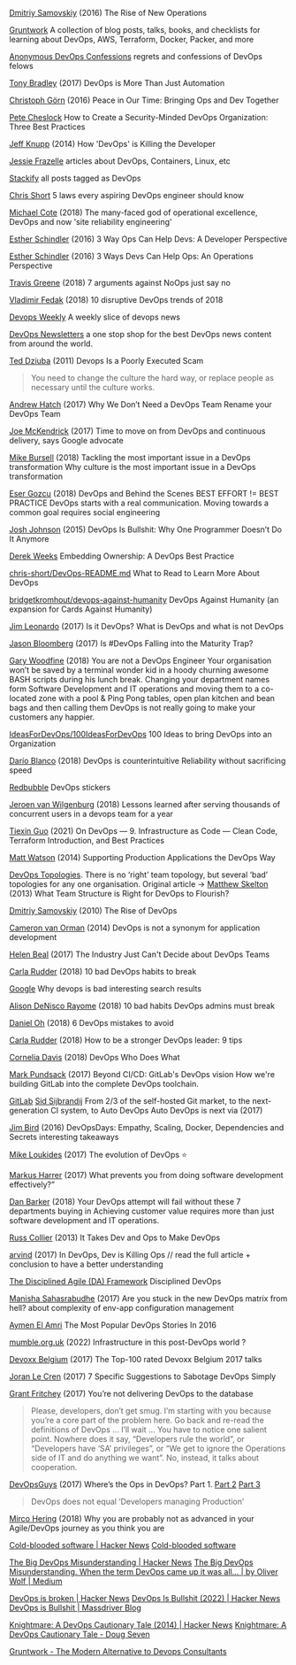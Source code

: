 
[Dmitriy Samovskiy](http://www.somic.org/2016/04/12/rise-of-new-operations/)
(2016) The Rise of New Operations

[Gruntwork](https://gruntwork.io/devops-resources/)
A collection of blog posts, talks, books, and checklists for learning about DevOps, AWS, Terraform, Docker, Packer, and more

[Anonymous DevOps Confessions](https://totalcloud.io/DevOpsConfessions.html)
regrets and confessions of DevOps felows

[Tony Bradley](https://devops.com/devops-just-automation/)
(2017) DevOps is More Than Just Automation

[Christoph Görn](http://rhelblog.redhat.com/2016/10/03/peace-in-our-time/)
(2016) Peace in Our Time: Bringing Ops and Dev Together

[Pete Cheslock](https://blog.threatstack.com/how-to-create-a-security-minded-devops-organization-three-best-practices)
How to Create a Security-Minded DevOps Organization: Three Best Practices

[Jeff Knupp](https://jeffknupp.com/blog/2014/04/15/how-devops-is-killing-the-developer/)
(2014) How 'DevOps' is Killing the Developer

[Jessie Frazelle](https://blog.jessfraz.com/)
articles about DevOps, Containers, Linux, etc

[Stackify](https://stackify.com/content/DevOps/)
all posts tagged as DevOps

[Chris Short](https://opensource.com/open-organization/17/5/5-devops-laws)
5 laws every aspiring DevOps engineer should know

[Michael Cote](http://www.theregister.co.uk/2018/02/06/devops_no_ops_less_ops/)
(2018) The many-faced god of operational excellence, DevOps and now 'site reliability engineering'

[Esther Schindler](https://blog.newrelic.com/2016/04/11/devs-ops-wishlist/)
(2016) 3 Way Ops Can Help Devs: A Developer Perspective

[Esther Schindler](https://blog.newrelic.com/2016/04/26/ops-dev-wishlist/)
(2016) 3 Ways Devs Can Help Ops: An Operations Perspective

[Travis Greene](https://techbeacon.com/7-arguments-against-noops)
(2018) 7 arguments against NoOps
just say no

[Vladimir Fedak](https://hackernoon.com/10-disruptive-devops-trends-of-2018-b0b6d5719376)
(2018) 10 disruptive DevOps trends of 2018

[Devops Weekly](https://www.devopsweekly.com/)
A weekly slice of devops news

[DevOps Newsletters](https://devopsnewsletters.com/)
a one stop shop for the best DevOps news content from around the world.

[Ted Dziuba](http://widgetsandshit.com/teddziuba/2011/03/devops-scam.html)
(2011) Devops Is a Poorly Executed Scam
> You need to change the culture the hard way, or replace people as necessary until the culture works.

[Andrew Hatch](https://medium.com/seek-blog/platform-engineering-why-we-dont-need-a-devops-team-e88c8b97cc4f)
(2017) Why We Don’t Need a DevOps Team
Rename your DevOps Team

[Joe McKendrick](http://www.zdnet.com/article/time-to-move-on-from-devops-and-continuous-delivery-says-google-executive/)
(2017) Time to move on from DevOps and continuous delivery, says Google advocate

[Mike Bursell](https://opensource.com/article/18/2/most-important-issue-devops-transformation)
(2018) Tackling the most important issue in a DevOps transformation
Why culture is the most important issue in a DevOps transformation

[Eser Gozcu](https://hackernoon.com/devops-behind-scenes-817d586a1548)
(2018) DevOps and Behind the Scenes
BEST EFFORT != BEST PRACTICE
DevOps starts with a real communication. Moving towards a common goal requires social engineering

[Josh Johnson](https://lionfacelemonface.wordpress.com/2015/03/08/devops-is-bullshit-why-one-programmer-doesnt-do-it-anymore/)
(2015) DevOps Is Bullshit: Why One Programmer Doesn’t Do It Anymore

[Derek Weeks](http://blog.sonatype.com/embedding-ownership-a-devops-best-practice)
Embedding Ownership: A DevOps Best Practice

[chris-short/DevOps-README.md](https://github.com/chris-short/DevOps-README.md)
What to Read to Learn More About DevOps

[bridgetkromhout/devops-against-humanity](https://github.com/bridgetkromhout/devops-against-humanity)
DevOps Against Humanity (an expansion for Cards Against Humanity)

[Jim Leonardo](https://jimsrulesregardingeverything.com/2017/04/05/is-it-devops/)
(2017) Is it DevOps? What is DevOps and what is not DevOps

[Jason Bloomberg](http://websphere.sys-con.com/node/4122435)
(2017) Is #DevOps Falling into the Maturity Trap?

[Gary Woodfine](https://garywoodfine.com/not-devops-engineer/)
(2018) You are not a DevOps Engineer
Your organisation won’t be saved by a terminal wonder kid in a hoody churning awesome BASH scripts during his lunch break.
Changing your department names form Software Development and IT operations and moving them to a co-located zone with a pool & Ping Pong tables, open plan kitchen and bean bags and then calling them DevOps is not really going to make your customers any happier.

[IdeasForDevOps/100IdeasForDevOps](https://github.com/IdeasForDevOps/100IdeasForDevOps)
100 Ideas to bring DevOps into an Organization

[Darío Blanco](https://medium.com/@dariobit/devops-is-counterintuitive-47979d6bc54d)
(2018) DevOps is counterintuitive
Reliability without sacrificing speed

[Redbubble](https://www.redbubble.com/shop/devops+stickers)
DevOps stickers

[Jeroen van Wilgenburg](https://vanwilgenburg.wordpress.com/2018/08/22/lessons-learned-after-serving-thousands-of-concurrent-users-in-a-devops-team-for-a-year/)
(2018) Lessons learned after serving thousands of concurrent users in a devops team for a year

[Tiexin Guo](https://medium.com/4th-coffee/on-devops-9-infrastructure-as-code-clean-code-terraform-introduction-and-best-practices-5d266132c70a)
(2021) On DevOps — 9. Infrastructure as Code — Clean Code, Terraform Introduction, and Best Practices

[Matt Watson](https://stackify.com/supporting-production-applications-devops-way/)
(2014) Supporting Production Applications the DevOps Way

[DevOps Topologies](http://web.devopstopologies.com/). There is no ‘right’ team topology, but several ‘bad’ topologies for any one organisation. Original article -> [Matthew Skelton](https://blog.matthewskelton.net/2013/10/22/what-team-structure-is-right-for-devops-to-flourish/)
(2013) What Team Structure is Right for DevOps to Flourish?

[Dmitriy Samovskiy](http://www.somic.org/2010/03/02/the-rise-of-devops/)
(2010) The Rise of DevOps

[Cameron van Orman](https://enterprisersproject.com/article/2014/7/devops-not-synonym-application-development)
(2014) DevOps is not a synonym for application development

[Helen Beal](https://www.infoq.com/news/2017/10/devops-teams-good-or-bad)
(2017) The Industry Just Can't Decide about DevOps Teams

[Carla Rudder](https://enterprisersproject.com/article/2018/1/10-bad-devops-habits-break)
(2018) 10 bad DevOps habits to break

[Google](https://www.google.be/search?q=why+devops+is+bad)
Why devops is bad
interesting search results

[Alison DeNisco Rayome](https://www.techrepublic.com/article/10-bad-habits-devops-admins-must-break/)
(2018) 10 bad habits DevOps admins must break

[Daniel Oh](https://opensource.com/article/18/8/getting-started-devops-6-mistakes-avoid)
(2018) 6 DevOps mistakes to avoid

[Carla Rudder](https://enterprisersproject.com/article/2018/7/how-be-stronger-devops-leader-9-tips)
(2018) How to be a stronger DevOps leader: 9 tips

[Cornelia Davis](https://itrevolution.com/devops-who-does-what-cornelia-davis/)
(2018) DevOps Who Does What

[Mark Pundsack](https://about.gitlab.com/2017/10/04/devops-strategy/)
(2017) Beyond CI/CD: GitLab's DevOps vision
How we're building GitLab into the complete DevOps toolchain.

[GitLab](https://gitlab.com/gitlab-org/gitlab-ee/issues/2517)
[Sid Sijbrandij](https://about.gitlab.com/2017/06/29/whats-next-for-gitlab-ci/)
From 2/3 of the self-hosted Git market, to the next-generation CI system, to Auto DevOps
Auto DevOps is next via (2017)

[Jim Bird](http://swreflections.blogspot.be/2016/04/devopsdays-empathy-scaling-docker.html)
(2016) DevOpsDays: Empathy, Scaling, Docker, Dependencies and Secrets
interesting takeaways

[Mike Loukides](https://www.oreilly.com/ideas/the-evolution-of-devops)
(2017) The evolution of DevOps
:star:

[Markus Harrer](https://www.feststelltaste.de/session-summary-devops-camp-compact-2017/)
(2017) What prevents you from doing software development effectively?”

[Dan Barker](https://opensource.com/article/18/2/essential-roles-devops-culture-success)
(2018) Your DevOps attempt will fail without these 7 departments buying in
Achieving customer value requires more than just software development and IT operations.

[Russ Collier](https://www.devopsonwindows.com/it-takes-dev-and-ops-to-make-devops/)
(2013) It Takes Dev and Ops to Make DevOps

[arvind](https://www.codementor.io/arvindsoni/in-devops-dev-is-killing-ops-d8gr1zdkh)
(2017) In DevOps, Dev is Killing Ops // read the full article + conclusion to have a better understanding

[The Disciplined Agile (DA) Framework](http://www.disciplinedagiledelivery.com/disciplineddevops/)
Disciplined DevOps

[Manisha Sahasrabudhe](https://sdtimes.com/stuck-new-devops-matrix-hell/)
(2017) Are you stuck in the new DevOps matrix from hell?
about complexity of env-app configuration management

[Aymen El Amri](https://medium.com/devopslinks/the-most-popular-devops-stories-in-2016-954d10698d67)
The Most Popular DevOps Stories In 2016

[mumble.org.uk](https://mumble.org.uk/blog/2022/02/02/infrastructure-in-this-post-devops-world/)
(2022) Infrastructure in this post-DevOps world ?

[Devoxx Belgium](https://devoxx.be/2017/11/the-top-100-rated-devoxx-belgium-2017-talks/)
(2017) The Top-100 rated Devoxx Belgium 2017 talks

[Joran Le Cren](http://squad-twelve.com/2017/07/03/7-specific-suggestions-to-sabotage-devops-simply/)
(2017) 7 Specific Suggestions to Sabotage DevOps Simply

[Grant Fritchey](https://www.red-gate.com/blog/database-devops/youre-not-delivering-devops-database/amp?__twitter_impression=true)
(2017) You’re not delivering DevOps to the database
> Please, developers, don’t get smug. I’m starting with you because you’re a core part of the problem here. Go back and re-read the definitions of DevOps … I’ll wait … You have to notice one salient point. Nowhere does it say, “Developers rule the world”, or “Developers have ‘SA’ privileges”, or “We get to ignore the Operations side of IT and do anything we want”. No, instead, it talks about cooperation.

[DevOpsGuys](https://www.red-gate.com/blog/database-devops/wheres-the-ops-in-devops-part-1)
(2017) Where’s the Ops in DevOps? Part 1.
[Part 2](https://www.red-gate.com/blog/database-devops/wheres-the-ops-in-devops-part-2)
[Part 3](https://www.red-gate.com/blog/database-devops/wheres-the-ops-in-devops-part-3)
> DevOps does not equal ‘Developers managing Production’

[Mirco Hering](https://notafactoryanymore.com/2018/02/01/why-you-are-probably-not-as-advanced-in-your-agile-devops-journey-as-you-think-you-are/)
(2018) Why you are probably not as advanced in your Agile/DevOps journey as you think you are

[Cold-blooded software | Hacker News](https://news.ycombinator.com/item?id=38793206)
[Cold-blooded software](https://dubroy.com/blog/cold-blooded-software/)

[The Big DevOps Misunderstanding | Hacker News](https://news.ycombinator.com/item?id=29617794)
[The Big DevOps Misunderstanding. When the term DevOps came up it was all… | by Oliver Wolf | Medium](https://linkedrecords.com/the-big-devops-misunderstanding-8435a910a5fd)

[DevOps is broken | Hacker News](https://news.ycombinator.com/item?id=33274988)
[DevOps Is Bullshit (2022) | Hacker News](https://news.ycombinator.com/item?id=36354049)
[DevOps is Bullshit | Massdriver Blog](https://www.massdriver.cloud/blogs/devops-is-bullshit)

[Knightmare: A DevOps Cautionary Tale (2014) | Hacker News](https://news.ycombinator.com/item?id=37459495)
[Knightmare: A DevOps Cautionary Tale - Doug Seven](https://dougseven.com/2014/04/17/knightmare-a-devops-cautionary-tale/)

[Gruntwork - The Modern Alternative to Devops Consultants](https://www.gruntwork.io/)

